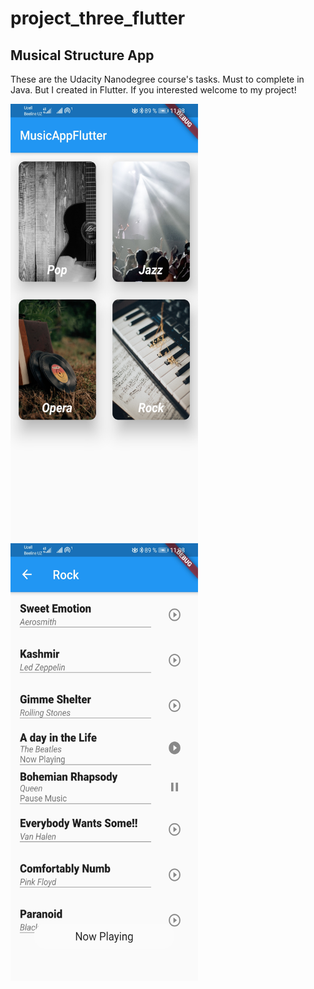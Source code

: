 # project_three_flutter

## Musical Structure App

These are the Udacity Nanodegree course's tasks. Must to complete in Java. But I created in Flutter.
If you interested welcome to my project!


<img src="screenshots/project_four1.jpg" height = "700" width = "300">
<img src="screenshots/project_four2.jpg" height = "700" width = "300">
